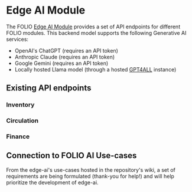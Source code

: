 # Edge AI Module

The FOLIO [Edge AI Module](https://github.com/foliolabs/edge-ai) provides a set of 
API endpoints for different FOLIO modules. This backend model supports the following 
Generative AI services:

- OpenAI's ChatGPT (requires an API token)
- Anthropic Claude (requires an API token)
- Google Gemini (requires an API token)
- Locally hosted Llama model (through a hosted [GPT4ALL]() instance)

## Existing API endpoints

### Inventory

### Circulation

### Finance

## Connection to FOLIO AI Use-cases
From the edge-ai's use-cases hosted in the repository's wiki, a set of requirements are
being formulated (thank-you for help!) and will help prioritize the development of edge-ai.


